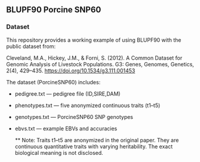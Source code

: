 ## BLUPF90 Porcine SNP60
### Dataset

This repository provides a working example of using BLUPF90 with the public dataset from:

Cleveland, M.A., Hickey, J.M., & Forni, S. (2012). A Common Dataset for Genomic Analysis of Livestock Populations. G3: Genes, Genomes, Genetics, 2(4), 429–435.
https://doi.org/10.1534/g3.111.001453

The dataset (PorcineSNP60) includes:

  - pedigree.txt — pedigree file (ID,SIRE,DAM)
  - phenotypes.txt — five anonymized continuous traits (t1–t5)
  - genotypes.txt — PorcineSNP60 SNP genotypes
  - ebvs.txt — example EBVs and accuracies


    ** Note: Traits t1–t5 are anonymized in the original paper. They are continuous quantitative traits with varying heritability. The exact biological meaning is not disclosed.
